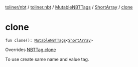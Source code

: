 [toliner/nbt](../../../index.md) / [toliner.nbt](../../index.md) / [MutableNBTTags](../index.md) / [ShortArray](index.md) / [clone](./clone.md)

# clone

`fun clone(): `[`MutableNBTTags`](../index.md)`<`[`ShortArray`](https://kotlinlang.org/api/latest/jvm/stdlib/kotlin/-short-array/index.html)`>`

Overrides [NBTTag.clone](../../-n-b-t-tag/clone.md)

To use create same name and value tag.

